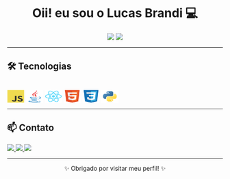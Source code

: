 <h1 align="center">Oii! eu sou o Lucas Brandi 💻</h1>

<div align="center">
  <img src="https://github-readme-stats.vercel.app/api?username=Lucas-Brandi&show_icons=true&theme=radical&locale=pt-br" width="45%" />
  <img src="https://github-readme-stats.vercel.app/api/top-langs/?username=Lucas-Brandi&layout=compact&theme=radical&locale=pt-br" width="45%" />
</div>

---

## 🛠️ Tecnologias

<div style="display: inline_block"><br>
  <img align="center" alt="JS" height="30" width="40" src="https://raw.githubusercontent.com/devicons/devicon/master/icons/javascript/javascript-original.svg">
  <img align="center" alt="Java" height="30" width="40" src="https://raw.githubusercontent.com/devicons/devicon/master/icons/java/java-original.svg">
  <img align="center" alt="React" height="30" width="40" src="https://raw.githubusercontent.com/devicons/devicon/master/icons/react/react-original.svg">
  <img align="center" alt="HTML" height="30" width="40" src="https://raw.githubusercontent.com/devicons/devicon/master/icons/html5/html5-original.svg">
  <img align="center" alt="CSS" height="30" width="40" src="https://raw.githubusercontent.com/devicons/devicon/master/icons/css3/css3-original.svg">
  <img align="center" alt="Python" height="30" width="40" src="https://raw.githubusercontent.com/devicons/devicon/master/icons/python/python-original.svg">
</div>

---

## 📫 Contato

<div>
  <a href="https://www.instagram.com/lucasgb_dantas?igsh=MWVkcW9odTJpN3Bmbg==" target="_blank">
    <img src="https://img.shields.io/badge/Instagram-E4405F?style=for-the-badge&logo=instagram&logoColor=white"/>
  </a>
  <a href="mailto:lgbrandidantas17@gmail.com">
    <img src="https://img.shields.io/badge/Gmail-D14836?style=for-the-badge&logo=gmail&logoColor=white"/>
  </a>
  <a href="https://www.linkedin.com/in/lucas-gabriel-brandi-dantas-1b358224b/" target="_blank">
    <img src="https://img.shields.io/badge/LinkedIn-0077B5?style=for-the-badge&logo=linkedin&logoColor=white"/>
  </a>
</div>

---

<p align="center">✨ Obrigado por visitar meu perfil! ✨</p>

